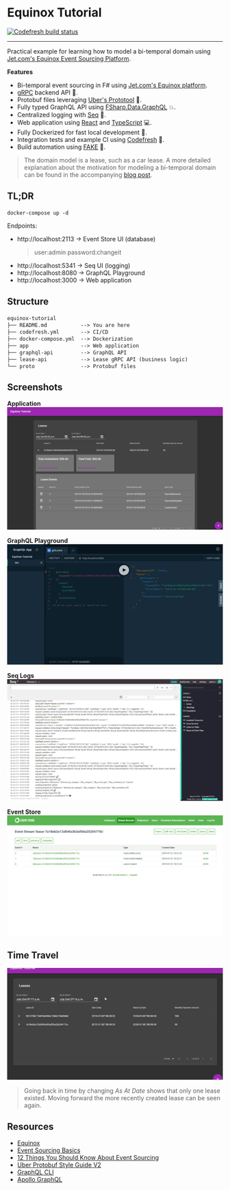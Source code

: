 # Equinox Tutorial
[![Codefresh build status]( https://g.codefresh.io/api/badges/pipeline/ameier38/ameier38%2Fequinox-tutorial%2Fequinox-tutorial?type=cf-1)]( https://g.codefresh.io/public/accounts/ameier38/pipelines/ameier38/equinox-tutorial/equinox-tutorial)
___
Practical example for learning how to model a bi-temporal domain using
[Jet.com's Equinox Event Sourcing Platform](https://github.com/jet/equinox).

__Features__
- Bi-temporal event sourcing in F# using 
[Jet.com's Equinox platform](https://github.com/jet/equinox).
- [gRPC](https://grpc.io/) backend API :milky_way:.
- Protobuf files leveraging [Uber's Prototool](https://github.com/uber/prototool) :wrench:.
- Fully typed GraphQL API using 
[FSharp.Data.GraphQL](https://github.com/fsprojects/FSharp.Data.GraphQL) :boom:.
- Centralized logging with [Seq](https://datalust.co/seq) :scroll:.
- Web application using [React](https://reactjs.org/) 
and [TypeScript](https://www.typescriptlang.org/) :computer:.
- Fully Dockerized for fast local development :whale:.
- Integration tests and example CI using [Codefresh](https://codefresh.io/) :leaves:.
- Build automation using [FAKE](https://github.com/fsharp/FAKE) :hammer:.

> The domain model is a lease, such as a car lease. 
A more detailed explanation about the motivation for modeling a bi-temporal domain 
can be found in the accompanying 
[blog post](https://andrewcmeier.com/bi-temporal-event-sourcing).

## TL;DR
```
docker-compose up -d
```
Endpoints:
- http://localhost:2113 -> Event Store UI (database)
  > user:admin password:changeit
- http://localhost:5341 -> Seq UI (logging)
- http://localhost:8080 -> GraphQL Playground
- http://localhost:3000 -> Web application

## Structure
```
equinox-tutorial
├── README.md           --> You are here
├── codefresh.yml       --> CI/CD
├── docker-compose.yml  --> Dockerization
├── app                 --> Web application
├── graphql-api         --> GraphQL API
├── lease-api           --> Lease gRPC API (business logic)
└── proto               --> Protobuf files
```

## Screenshots
__Application__
![app](./images/app.png)

__GraphQL Playground__
![playground](./images/playground.png)

__Seq Logs__
![logs](./images/logs.png)

__Event Store__
![eventstore](./images/eventstore.png)

## Time Travel
![time-travel](./images/time-travel.gif)
> Going back in time by changing _As At Date_ shows that only one lease existed.
Moving forward the more recently created lease can be seen again.

## Resources
- [Equinox](https://github.com/jet/equinox)
- [Event Sourcing Basics](https://eventstore.org/docs/event-sourcing-basics/index.html)
- [12 Things You Should Know About Event Sourcing](https://blog.leifbattermann.de/2017/04/21/12-things-you-should-know-about-event-sourcing/)
- [Uber Protobuf Style Guide V2](https://github.com/uber/prototool/tree/dev/style)
- [GraphQL CLI](https://github.com/graphql-cli/graphql-cli)
- [Apollo GraphQL](https://www.apollographql.com/docs/react/)
